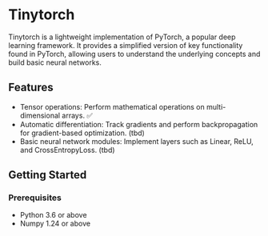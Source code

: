 # Tinytorch

Tinytorch is a lightweight implementation of PyTorch, a popular deep learning framework. It provides a simplified version of key functionality found in PyTorch, allowing users to understand the underlying concepts and build basic neural networks.

## Features

- Tensor operations: Perform mathematical operations on multi-dimensional arrays. ✅
- Automatic differentiation: Track gradients and perform backpropagation for gradient-based optimization. (tbd)
- Basic neural network modules: Implement layers such as Linear, ReLU, and CrossEntropyLoss. (tbd)

## Getting Started

### Prerequisites

- Python 3.6 or above
- Numpy 1.24 or above